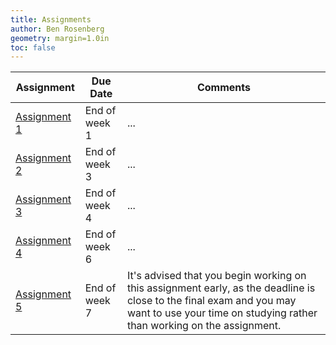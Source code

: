 ```yaml
---
title: Assignments
author: Ben Rosenberg
geometry: margin=1.0in
toc: false
---
```


Assignment | Due Date | Comments
-|-|---
[Assignment 1](1) | End of week 1 | ...
[Assignment 2](2) | End of week 3 | ...
[Assignment 3](3) | End of week 4 | ...
[Assignment 4](4) | End of week 6 | ...
[Assignment 5](5) | End of week 7 | It's advised that you begin working on this assignment early, as the deadline is close to the final exam and you may want to use your time on studying rather than working on the assignment.